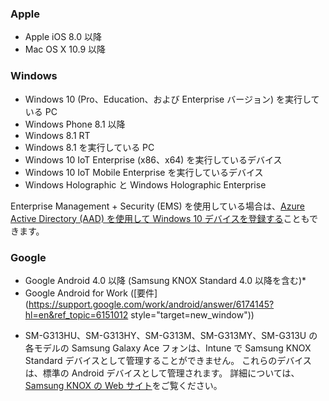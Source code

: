 

### <a name="apple"></a>Apple
  - Apple iOS 8.0 以降
  - Mac OS X 10.9 以降

### <a name="windows"></a>Windows
  - Windows 10 (Pro、Education、および Enterprise バージョン) を実行している PC
  - Windows Phone 8.1 以降
  - Windows 8.1 RT
  - Windows 8.1 を実行している PC
  - Windows 10 IoT Enterprise (x86、x64) を実行しているデバイス
  - Windows 10 IoT Mobile Enterprise を実行しているデバイス
  - Windows Holographic と Windows Holographic Enterprise

Enterprise Management + Security (EMS) を使用している場合は、[Azure Active Directory (AAD) を使用して Windows 10 デバイスを登録する](/intune/deploy-use/set-up-windows-device-management-with-microsoft-intune#azure-active-directory-enrollment)こともできます。

### <a name="google"></a>Google
- Google Android 4.0 以降 (Samsung KNOX Standard 4.0 以降を含む)*
- Google Android for Work ([要件](https://support.google.com/work/android/answer/6174145?hl=en&ref_topic=6151012 style="target=new_window"))

* SM-G313HU、SM-G313HY、SM-G313M、SM-G313MY、SM-G313U の各モデルの Samsung Galaxy Ace フォンは、Intune で Samsung KNOX Standard デバイスとして管理することができません。 これらのデバイスは、標準の Android デバイスとして管理されます。 詳細については、[Samsung KNOX の Web サイト](https://www.samsungknox.com/en)をご覧ください。
 


<!--HONumber=Jan17_HO2-->


